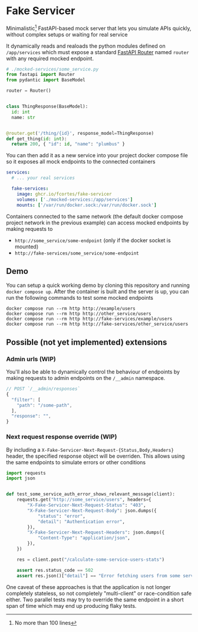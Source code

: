 # Fake Servicer

Minimalistic[^1] FastAPI-based mock server that lets you simulate APIs quickly, without complex setups or waiting for real service

[^1]: No more than 100 lines

It dynamically reads and realoads the python modules defined on `/app/services`
which must expose a standard [FastAPI Router](https://fastapi.tiangolo.com/tutorial/bigger-applications/?h=router#apirouter) named `router` with any required mocked endpoint.

```python
# ./mocked-services/some_service.py
from fastapi import Router
from pydantic import BaseModel

router = Router()


class ThingResponse(BaseModel):
  id: int
  name: str


@router.get('/thing/{id}', response_model=ThingResponse)
def get_thing(id: int):
  return 200, { "id": id, "name": "plumbus" }
```

You can then add it as a new service into your project docker compose file so
it exposes all mock endpoints to the connected containers

```yaml
services:
  # ... your real services

  fake-services:
    image: ghcr.io/fcortes/fake-servicer
    volumes: ['./mocked-services:/app/services']
    mounts: ['/var/run/docker.sock:/var/run/docker.sock']
```

Containers connected to the same network (the default docker compose project 
network in the previous example) can access mocked endpoints by making requests
to
- `http://some_service/some-endpoint` (only if the docker socket is mounted)
- `http://fake-services/some_service/some-endpoint`

## Demo

You can setup a quick working demo by cloning this repository and running
`docker compose up`. After the container is built and the server is up, you can
run the following commands to test some mocked endpoints

```
docker compose run --rm http http://example/users
docker compose run --rm http http://other_service/users
docker compose run --rm http http://fake-services/example/users
docker compose run --rm http http://fake-services/other_service/users
```

## Possible (not yet implemented) extensions

### Admin urls (WIP)
You'll also be able to dynamically control the behaviour of endpoints by making
requests to admin endpoints on the `/__admin` namespace.

```js
// POST `/__admin/responses`
{
  "filter": [
    "path": "/some-path",
  ],
  "response": "",
}
```

### Next request response override (WIP)
By including a `X-Fake-Servicer-Next-Request-{Status,Body,Headers}` header, the
specified response object will be overriden. This allows using the same
endpoints to simulate errors or other conditions

```python
import requests
import json


def test_some_service_auth_error_shows_relevant_message(client):
    requests.get("http://some_service/users", headers={
        "X-Fake-Servicer-Next-Request-Status": "403",
        "X-Fake-Servicer-Next-Request-Body": json.dumps({
            "status": "error",
            "detail": "Authentication error",
        }),
        "X-Fake-Servicer-Next-Request-Headers": json.dumps({
            "Content-Type": "application/json",
        }),
    })

    res = client.post("/calculate-some-service-users-stats")

    assert res.status_code == 502
    assert res.json()["detail"] == "Error fetching users from some service: Authentication error"

```

One caveat of these approaches is that the application is not longer completely
stateless, so not completely "multi-client" or race-condition safe either. Two
parallel tests may try to override the same endpoint in a short span of time
which may end up producing flaky tests.
